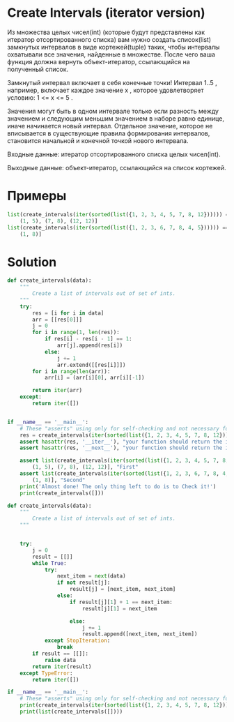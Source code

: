 # Create Intervals (iterator version)

Из множества целых чисел(int) (которые будут представлены как итератор отсортированного списка) вам нужно создать
список(list) замкнутых интервалов в виде кортежей(tuple) таких, чтобы интервалы охватывали все значения, найденные в
множестве. После чего ваша функция должна вернуть объект-итератор, ссылающийся на полученный список.

Замкнутый интервал включает в себя конечные точки! Интервал 1..5 , например, включает каждое значение x , которое
удовлетворяет условию: 1 <= x <= 5 .

Значения могут быть в одном интервале только если разность между значением и следующим меньшим значением в наборе равно
единице, иначе начинается новый интервал. Отдельное значение, которое не вписывается в существующие правила формирования
интервалов, становится начальной и конечной точкой нового интервала.

Входные данные: итератор отсортированного списка целых чисел(int).

Выходные данные: объект-итератор, ссылающийся на список кортежей.

# Примеры

```python
list(create_intervals(iter(sorted(list({1, 2, 3, 4, 5, 7, 8, 12}))))) == [
    (1, 5), (7, 8), (12, 12)]
list(create_intervals(iter(sorted(list({1, 2, 3, 6, 7, 8, 4, 5}))))) == [
    (1, 8)]
```

# Solution

```python
def create_intervals(data):
    """
        Create a list of intervals out of set of ints.
    """
    try:
        res = [i for i in data]
        arr = [[res[0]]]
        j = 0
        for i in range(1, len(res)):
            if res[i] - res[i - 1] == 1:
                arr[j].append(res[i])
            else:
                j += 1
                arr.extend([[res[i]]])
        for i in range(len(arr)):
            arr[i] = (arr[i][0], arr[i][-1])

        return iter(arr)
    except:
        return iter([])


if __name__ == '__main__':
    # These "asserts" using only for self-checking and not necessary for auto-testing
    res = create_intervals(iter(sorted(list({1, 2, 3, 4, 5, 7, 8, 12}))))
    assert hasattr(res, '__iter__'), "your function should return the iterator object"
    assert hasattr(res, '__next__'), "your function should return the iterator object"

    assert list(create_intervals(iter(sorted(list({1, 2, 3, 4, 5, 7, 8, 12}))))) == [
        (1, 5), (7, 8), (12, 12)], "First"
    assert list(create_intervals(iter(sorted(list({1, 2, 3, 6, 7, 8, 4, 5}))))) == [
        (1, 8)], "Second"
    print('Almost done! The only thing left to do is to Check it!')
    print(create_intervals([]))

```

```python
def create_intervals(data):
    """
        Create a list of intervals out of set of ints.
    """


    try:
        j = 0
        result = [[]]
        while True:
            try:
                next_item = next(data)
                if not result[j]:
                    result[j] = [next_item, next_item]
                else:
                    if result[j][1] + 1 == next_item:
                        result[j][1] = next_item

                    else:
                        j += 1
                        result.append([next_item, next_item])
            except StopIteration:
                break
        if result == [[]]:
            raise data
        return iter(result)
    except TypeError:
        return iter([])

if __name__ == '__main__':
    # These "asserts" using only for self-checking and not necessary for auto-testing
    print(create_intervals(iter(sorted(list({1, 2, 3, 4, 5, 7, 8, 12})))))
    print(list(create_intervals([])))
```